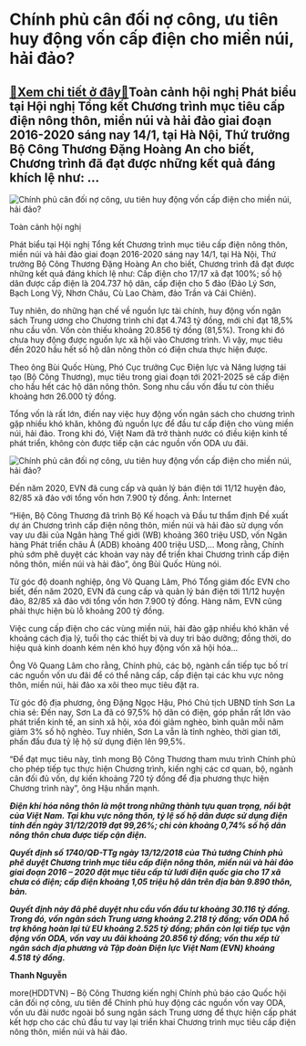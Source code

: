 Chính phủ cân đối nợ công, ưu tiên huy động vốn cấp điện cho miền núi, hải đảo?
===============================================================================

[:gift:Xem chi tiết ở đây:gift:](https://hddtvn.com/chinh-phu-can-doi-no-cong-uu-tien-huy-dong-von-cap-dien-cho-mien-nui-hai-dao/)Toàn cảnh hội nghị Phát biểu tại Hội nghị Tổng kết Chương trình mục tiêu cấp điện nông thôn, miền núi và hải đảo giai đoạn 2016-2020 sáng nay 14/1, tại Hà Nội, Thứ trưởng Bộ Công Thương Đặng Hoàng An cho biết, Chương trình đã đạt được những kết quả đáng khích lệ như: …
---------------------------------------------------------------------------------------------------------------------------------------------------------------------------------------------------------------------------------------------------------------------------------------------------





![Chính phủ cân đối nợ công, ưu tiên huy động vốn cấp điện cho miền núi, hải đảo?](https://hddtvn.com/wp-content/uploads/2021/01/1739_toan_cYnh.jpg "Chính phủ cân đối nợ công, ưu tiên huy động vốn cấp điện cho miền núi, hải đảo?")


Toàn cảnh hội nghị



Phát biểu tại Hội nghị Tổng kết Chương trình mục tiêu cấp điện nông thôn, miền núi và hải đảo giai đoạn 2016-2020 sáng nay 14/1, tại Hà Nội, Thứ trưởng Bộ Công Thương Đặng Hoàng An cho biết, Chương trình đã đạt được những kết quả đáng khích lệ như: Cấp điện cho 17/17 xã đạt 100%; số hộ dân được cấp điện là 204.737 hộ dân, cấp điện cho 5 đảo (Đảo Lý Sơn, Bạch Long Vỹ, Nhơn Châu, Cù Lao Chàm, đảo Trần và Cái Chiên).


Tuy nhiên, do những hạn chế về nguồn lực tài chính, huy động vốn ngân sách Trung ương cho Chương trình chỉ đạt 4.743 tỷ đồng, mới chỉ đạt 18,5% nhu cầu vốn. Vốn còn thiếu khoảng 20.856 tỷ đồng (81,5%). Trong khi đó chưa huy động được nguồn lực xã hội vào Chương trình. Vì vậy, mục tiêu đến 2020 hầu hết số hộ dân nông thôn có điện chưa thực hiện được.


Theo ông Bùi Quốc Hùng, Phó Cục trưởng Cục Điện lực và Năng lượng tái tạo (Bộ Công Thương), mục tiêu trong giai đoạn tới 2021-2025 sẽ cấp điện cho hầu hết các hộ dân nông thôn. Song nhu cầu vốn đầu tư còn thiếu khoảng hơn 26.000 tỷ đồng.


Tổng vốn là rất lớn, điến nay việc huy động vốn ngân sách cho chương trình gặp nhiều khó khăn, không đủ nguồn lực để đầu tư cấp điện cho vùng miền núi, hải đảo. Trong khi đó, Việt Nam đã trở thành nước có điều kiện kinh tế phát triển, không còn được tiếp cận các nguồn vốn ODA ưu đãi.





![Chính phủ cân đối nợ công, ưu tiên huy động vốn cấp điện cho miền núi, hải đảo?](https://hddtvn.com/wp-content/uploads/2021/01/1826_miYn_nui.jpg "Chính phủ cân đối nợ công, ưu tiên huy động vốn cấp điện cho miền núi, hải đảo?")


Đến năm 2020, EVN đã cung cấp và quản lý bán điện tới 11/12 huyện đảo, 82/85 xã đảo với tổng vốn hơn 7.900 tỷ đồng. Ảnh: Internet



 “Hiện, Bộ Công Thương đã trình Bộ Kế hoạch và Đầu tư thẩm định Đề xuất dự án Chương trình cấp điện nông thôn, miền núi và hải đảo sử dụng vốn vay ưu đãi của Ngân hàng Thế giới (WB) khoảng 360 triệu USD, vốn Ngân hàng Phát triển châu Á (ADB) khoảng 400 triệu USD,… Mong rằng, Chính phủ sớm phê duyệt các khoản vay này để triển khai Chương trình cấp điện nông thôn, miền núi và hải đảo”, ông Bùi Quốc Hùng nói.


Từ góc độ doanh nghiệp, ông Võ Quang Lâm, Phó Tổng giám đốc EVN cho biết, đến năm 2020, EVN đã cung cấp và quản lý bán điện tới 11/12 huyện đảo, 82/85 xã đảo với tổng vốn hơn 7.900 tỷ đồng. Hàng năm, EVN cũng phải thực hiện bù lỗ khoảng 200 tỷ đồng.


Việc cung cấp điện cho các vùng miền núi, hải đảo gặp nhiều khó khăn về khoảng cách địa lý, tuổi thọ các thiết bị và duy tri bảo dưỡng; đồng thời, do hiệu quả kinh doanh kém nên khó hụy động vốn xã hội hóa…


Ông Võ Quang Lâm cho rằng, Chính phủ, các bộ, ngành cần tiếp tục bố trí các nguồn vốn ưu đãi để có thể nâng cấp, cấp điện tại các khu vực nông thôn, miền núi, hải đảo xa xôi theo mục tiêu đặt ra.


Từ góc độ địa phương, ông Đặng Ngọc Hậu, Phó Chủ tịch UBND tỉnh Sơn La chia sẻ: Đến nay, Sơn La đã có 97,5% hộ dân có điện, góp phần rất lớn vào phát triển kinh tế, an sinh xã hội, xóa đói giảm nghèo, bình quân mỗi năm giảm 3% số hộ nghèo. Tuy nhiên, Sơn La vẫn là tỉnh nghèo, thời gian tới, phấn đấu đưa tỷ lệ hộ sử dụng điện lên 99,5%.


“Để đạt mục tiêu này, tỉnh mong Bộ Công Thương tham mưu trình Chính phủ cho phép tiếp tục thực hiện Chương trình, kiến nghị các cơ quan, bộ, ngành cân đối đủ vốn, dự kiến khoảng 720 tỷ đồng để địa phương thực hiện Chương trình này”, ông Hậu nhấn mạnh.






***Điện khí hóa nông thôn là một trong những thành tựu quan trọng, nổi bật của Việt Nam. Tại khu vực nông thôn, tỷ lệ số hộ dân được sử dụng điện tính đến ngày 31/12/2019 đạt 99,26%; chỉ còn khoảng 0,74% số hộ dân nông thôn chưa được tiếp cận điện.***


***Quyết định số 1740/QĐ-TTg ngày 13/12/2018 của Thủ tướng Chính phủ phê duyệt Chương trình mục tiêu cấp điện nông thôn, miền núi và hải đảo giai đoạn 2016 – 2020 đặt mục tiêu cấp từ lưới điện quốc gia cho 17 xã chưa có điện; cấp điện khoảng 1,05 triệu hộ dân trên địa bàn 9.890 thôn, bản.***


***Quyết định này đã phê duyệt nhu cầu vốn đầu tư khoảng 30.116 tỷ đồng. Trong đó, vốn ngân sách Trung ương khoảng 2.218 tỷ đồng; vốn ODA hỗ trợ không hoàn lại từ EU khoảng 2.525 tỷ đồng; phần còn lại tiếp tục vận động vốn ODA, vốn vay ưu đãi khoảng 20.856 tỷ đồng; vốn thu xếp từ ngân sách địa phương và Tập đoàn Điện lực Việt Nam (EVN) khoảng 4.518 tỷ đồng.***







**Thanh Nguyễn**



more(HDDTVN) – Bộ Công Thương kiến nghị Chính phủ báo cáo Quốc hội cân đối nợ công, ưu tiên để Chính phủ huy động các nguồn vốn vay ODA, vốn ưu đãi nước ngoài bổ sung ngân sách Trung ương để thực hiện cấp phát kết hợp cho các chủ đầu tư vay lại triển khai Chương trình mục tiêu cấp điện nông thôn, miền núi và hải đảo.


